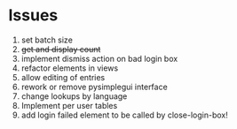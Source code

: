 # Issues

1. set batch size
2. ~~get and display count~~
3. implement dismiss action on bad login box
4. refactor elements in views
5. allow editing of entries
6. rework or remove pysimplegui interface
7. change lookups by language
8. Implement per user tables
9. add login failed element to be called by close-login-box!
